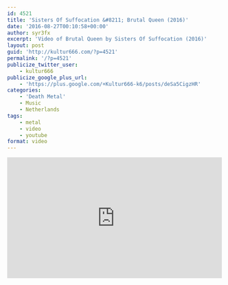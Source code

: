 ```yaml
---
id: 4521
title: 'Sisters Of Suffocation &#8211; Brutal Queen (2016)'
date: '2016-08-27T00:10:58+00:00'
author: syr3fx
excerpt: 'Video of Brutal Queen by Sisters Of Suffocation (2016)'
layout: post
guid: 'http://kultur666.com/?p=4521'
permalink: '/?p=4521'
publicize_twitter_user:
    - kultur666
publicize_google_plus_url:
    - 'https://plus.google.com/+Kultur666-k6/posts/deSa5CigzHR'
categories:
    - 'Death Metal'
    - Music
    - Netherlands
tags:
    - metal
    - video
    - youtube
format: video
---
```


<iframe allow="accelerometer; autoplay; clipboard-write; encrypted-media; gyroscope; picture-in-picture; web-share" allowfullscreen="" frameborder="0" height="281" loading="lazy" src="https://www.youtube.com/embed/BcZqB1oDF7k?feature=oembed" title="SISTERS OF SUFFOCATION - Brutal Queen (Official Music Video)" width="500"></iframe>